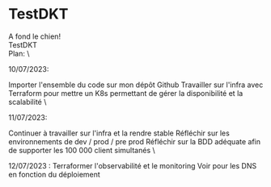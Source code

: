 # TestDKT
A fond le chien! \
TestDKT \
Plan: \

10/07/2023: 

Importer l'ensemble du code sur mon dépôt Github
Travailler sur l'infra avec Terraform pour mettre un K8s permettant de gérer la disponibilité et la scalabilité \

11/07/2023: 

Continuer à travailler sur l'infra et la rendre stable
Réfléchir sur les environnements de dev / prod / pre prod
Réfléchir sur la BDD adéquate afin de supporter les 100 000 client simultanés \

12/07/2023 :
Terraformer l'observabilité et le monitoring
Voir pour les DNS en fonction du déploiement
